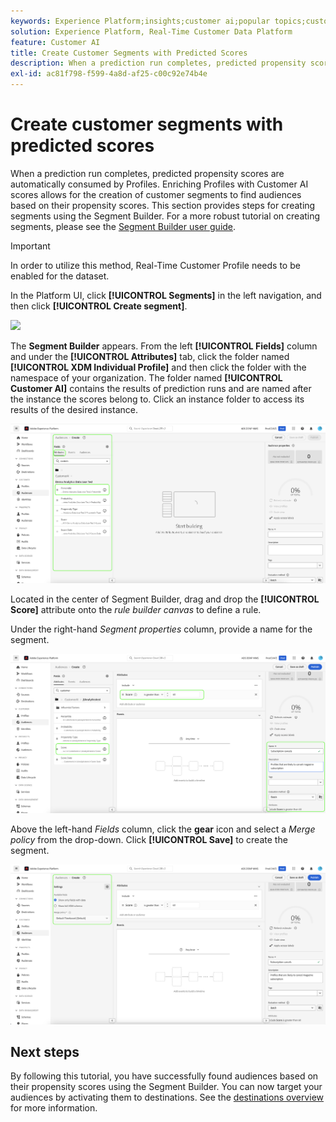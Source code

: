 ```yaml
---
keywords: Experience Platform;insights;customer ai;popular topics;customer ai segments
solution: Experience Platform, Real-Time Customer Data Platform
feature: Customer AI
title: Create Customer Segments with Predicted Scores
description: When a prediction run completes, predicted propensity scores are automatically consumed by Profiles. Enriching Profiles with Customer AI scores allows for the creation of customer segments to find audiences based on their propensity scores. This section provides steps for creating segments using the Segment Builder.
exl-id: ac81f798-f599-4a8d-af25-c00c92e74b4e
---
```

# Create customer segments with predicted scores

When a prediction run completes, predicted propensity scores are automatically consumed by Profiles. Enriching Profiles with Customer AI scores allows for the creation of customer segments to find audiences based on their propensity scores. This section provides steps for creating segments using the Segment Builder. For a more robust tutorial on creating segments, please see the [Segment Builder user guide](../../../segmentation/ui/segment-builder.md).

>[!IMPORTANT]
>
>In order to utilize this method, Real-Time Customer Profile needs to be enabled for the dataset.

In the Platform UI, click **[!UICONTROL Segments]** in the left navigation, and then click **[!UICONTROL Create segment]**. 

![](../images/user-guide/segments_new_.png)

The **Segment Builder** appears. From the left **[!UICONTROL Fields]** column and under the **[!UICONTROL Attributes]** tab, click the folder named **[!UICONTROL XDM Individual Profile]** and then click the folder with the namespace of your organization. The folder named **[!UICONTROL Customer AI]** contains the results of prediction runs and are named after the instance the scores belong to. Click an instance folder to access its results of the desired instance.

![](../images/user-guide/results_new.png)

Located in the center of Segment Builder, drag and drop the **[!UICONTROL Score]** attribute onto the *rule builder canvas* to define a rule.

Under the right-hand *Segment properties* column, provide a name for the segment.

![](../images/user-guide/properties_new.png)

Above the left-hand *Fields* column, click the **gear** icon and select a *Merge policy* from the drop-down. Click **[!UICONTROL Save]** to create the segment.

![](../images/user-guide/merge_policy.png)

## Next steps

By following this tutorial, you have successfully found audiences based on their propensity scores using the Segment Builder. You can now target your audiences by activating them to destinations. See the [destinations overview](../../../destinations/home_new.md) for more information.
